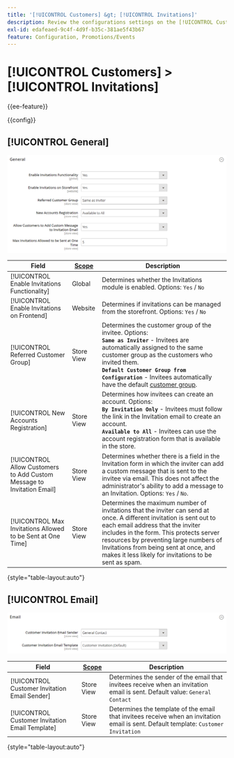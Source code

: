 ```yaml
---
title: '[!UICONTROL Customers] &gt; [!UICONTROL Invitations]'
description: Review the configurations settings on the [!UICONTROL Customers] &gt; [!UICONTROL Invitations] page of the Commerce Admin.
exl-id: edafeaed-9c4f-4d9f-b35c-381ae5f43b67
feature: Configuration, Promotions/Events
---
```

# [!UICONTROL Customers] > [!UICONTROL Invitations]

{{ee-feature}}

{{config}}

## [!UICONTROL General]

![General](./assets/invitations-general.png)<!-- zoom -->

<!-- [General](https://experienceleague.adobe.com/en/docs/commerce-admin/marketing/promotions/events/invitations#enable-invitations-for-your-store) -->

|Field|[Scope](../../getting-started/websites-stores-views.md#scope-settings)|Description|
|--- |--- |--- |
|[!UICONTROL Enable Invitations Functionality]|Global|Determines whether the Invitations module is enabled. Options: `Yes` / `No`|
|[!UICONTROL Enable Invitations on Frontend]|Website|Determines if invitations can be managed from the storefront. Options: `Yes` / `No`|
|[!UICONTROL Referred Customer Group]|Store View|Determines the customer group of the invitee. Options: <br/>**`Same as Inviter`** - Invitees are automatically assigned to the same customer group as the customers who invited them. <br/>**`Default Customer Group from Configuration`** - Invitees automatically have the default [customer group](../../customers/customer-groups.md).|
|[!UICONTROL New Accounts Registration]|Store View|Determines how invitees can create an account. Options: <br/>**`By Invitation Only`** -  Invitees must follow the link in the Invitation email to create an account. <br/>**`Available to All`** - Invitees can use the account registration form that is available in the store.|
|[!UICONTROL Allow Customers to Add Custom Message to Invitation Email]|Store View|Determines whether there is a field in the Invitation form in which the inviter can add a custom message that is sent to the invitee via email. This does not affect the administrator's ability to add a message to an Invitation. Options: `Yes` / `No`.|
|[!UICONTROL Max Invitations Allowed to be Sent at One Time]|Store View|Determines the maximum number of invitations that the inviter can send at once. A different invitation is sent out to each email address that the inviter includes in the form. This protects server resources by preventing large numbers of Invitations from being sent at once, and makes it less likely for invitations to be sent as spam.|

{style="table-layout:auto"}

## [!UICONTROL Email]

![Email](./assets/invitations-email.png)<!-- zoom -->

<!-- [Email](https://experienceleague.adobe.com/en/docs/commerce-admin/marketing/promotions/events/invitations#enable-invitations-for-your-store) -->

|Field|[Scope](../../getting-started/websites-stores-views.md#scope-settings)|Description|
|--- |--- |--- |
|[!UICONTROL Customer Invitation Email Sender]|Store View|Determines the sender of the email that invitees receive when an invitation email is sent. Default value: `General Contact`|
|[!UICONTROL Customer Invitation Email Template]|Store View|Determines the template of the email that invitees receive when an invitation email is sent. Default template: `Customer Invitation`|

{style="table-layout:auto"}

